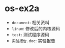 # os-ex2a

- ```document```:	相关资料
- ```linux```:		修改后的内核源码
- ```test```:		测试程序源码
- ```实验报告.doc```:	实验报告